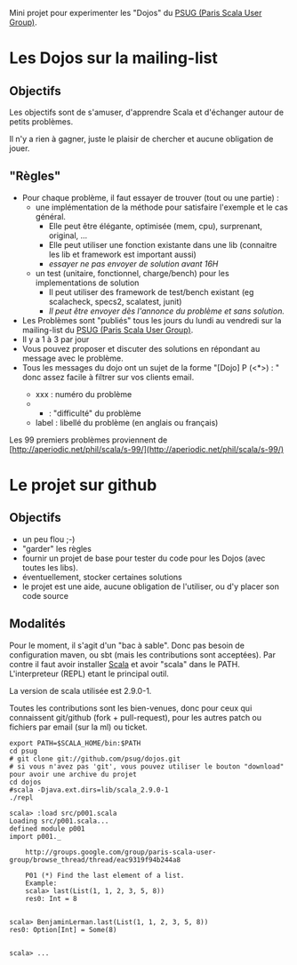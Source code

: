 Mini projet pour experimenter les "Dojos" du [PSUG (Paris Scala User Group)](http://groups.google.com/group/paris-scala-user-group).

# Les Dojos sur la mailing-list

## Objectifs

Les objectifs sont de s'amuser, d'apprendre Scala et d'échanger autour de petits problèmes.
  
Il n'y a rien à gagner, juste le plaisir de chercher et aucune obligation de jouer. 

## "Règles"

* Pour chaque problème, il faut essayer de trouver (tout ou une partie) :
  * une implémentation de la méthode pour satisfaire l'exemple et le cas général.
    * Elle peut être élégante, optimisée (mem, cpu), surprenant, original, ...
    * Elle peut utiliser une fonction existante dans une lib (connaitre les lib et framework est important aussi)
    * *essayer ne pas envoyer de solution avant 16H*
  * un test (unitaire, fonctionnel, charge/bench) pour les implementations de solution
    * Il peut utiliser des framework de test/bench existant (eg scalacheck, specs2, scalatest, junit)
    * *Il peut être envoyer dès l'annonce du problème et sans solution.*
* Les Problèmes sont "publiés" tous les jours du lundi au vendredi sur la mailing-list du [PSUG (Paris Scala User Group)](http://groups.google.com/group/paris-scala-user-group).
* Il y a 1 à 3 par jour
* Vous pouvez proposer et discuter des solutions en répondant au message avec le problème. 
* Tous les messages du dojo ont un sujet de la forme "[Dojo] P<xxx> (<*>) : <label>" donc assez facile à filtrer sur vos clients email.
  * xxx : numéro du problème 
  * * : "difficulté" du problème 
  * label : libellé du problème (en anglais ou français)

Les 99 premiers problèmes proviennent de [http://aperiodic.net/phil/scala/s-99/](http://aperiodic.net/phil/scala/s-99/) 

# Le projet sur github

## Objectifs

* un peu flou ;-)
* "garder" les règles
* fournir un projet de base pour tester du code pour les Dojos (avec toutes les libs).
* éventuellement, stocker certaines solutions
* le projet est une aide, aucune obligation de l'utiliser, ou d'y placer son code source

## Modalités

Pour le moment, il s'agit d'un "bac à sable". Donc pas besoin de configuration maven, ou sbt (mais les contributions sont acceptées).
Par contre il faut avoir installer [Scala](http://www.scala-lang.org/downloads) et avoir "scala" dans le PATH. L'interpreteur (REPL) etant le principal outil.

La version de scala utilisée est 2.9.0-1.

Toutes les contributions sont les bien-venues, donc pour ceux qui connaissent git/github (fork + pull-request), pour les autres patch ou fichiers par email (sur la ml) ou ticket.

    export PATH=$SCALA_HOME/bin:$PATH
    cd psug
    # git clone git://github.com/psug/dojos.git
    # si vous n'avez pas 'git', vous pouvez utiliser le bouton "download" pour avoir une archive du projet
    cd dojos
    #scala -Djava.ext.dirs=lib/scala_2.9.0-1
    ./repl
    
    scala> :load src/p001.scala
    Loading src/p001.scala...
    defined module p001
    import p001._
    
        http://groups.google.com/group/paris-scala-user-group/browse_thread/thread/eac9319f94b244a8
        
        P01 (*) Find the last element of a list.
        Example:
        scala> last(List(1, 1, 2, 3, 5, 8))
        res0: Int = 8
      
    
    scala> BenjaminLerman.last(List(1, 1, 2, 3, 5, 8))
    res0: Option[Int] = Some(8)

    
    scala> ... 

